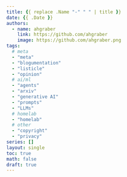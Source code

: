 ```yaml
---
title: {{ replace .Name "-" " " | title }}
date: {{ .Date }}
authors:
  - name: ahgraber
    link: https://github.com/ahgraber
    image: https://github.com/ahgraber.png
tags:
  # meta
  - "meta"
  - "blogumentation"
  - "listicle"
  - "opinion"
  # ai/ml
  - "agents"
  - "arxiv"
  - "generative AI"
  - "prompts"
  - "LLMs"
  # homelab
  - "homelab"
  # other
  - "copyright"
  - "privacy"
series: []
layout: single
toc: true
math: false
draft: true
---
```

